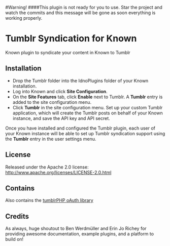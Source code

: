 #Warning!
####This plugin is not ready for you to use. Star the project and watch the commits and this message will be gone as soon everything is working properly.

# Tumblr Syndication for Known
Known plugin to syndicate your content in Known to Tumblr

Installation
------------

* Drop the Tumblr folder into the IdnoPlugins folder of your Known installation.
* Log into Known and click **Site Configuration**.
* On the **Site Features** tab, click **Enable** next to Tumblr. A **Tumblr**
entry is added to the site configuration menu.
* Click **Tumblr** in the site configuration menu. Set up your custom Tumblr
application, which will create the Tumblr posts on behalf of your Known instance, and save the API
key and API secret.

Once you have installed and configured the Tumblr plugin, each user of your
Known instance will be able to set up Tumblr syndication support using the
**Tumblr** entry in the user settings menu.

License
-------

Released under the Apache 2.0 license: http://www.apache.org/licenses/LICENSE-2.0.html

Contains
--------

Also contains the [tumblrPHP oAuth library](https://github.com/gregavola/tumblrPHP)

Credits
-------

As always, huge shoutout to Ben Werdmüller and Erin Jo Richey for providing awesome documentation, example plugins, and a platform to build on!

